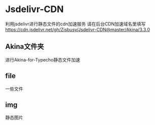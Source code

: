 # Jsdelivr-CDN
利用jsdelivr进行静态文件的cdn加速服务
请在后台CDN加速域名里填写    
https://cdn.jsdelivr.net/gh/Zisbusy/Jsdelivr-CDN@master/Akina/3.3.0
## Akina文件夹
进行Akina-for-Typecho静态文件加速    
## file 
一些文件    
## img
静态图片    

